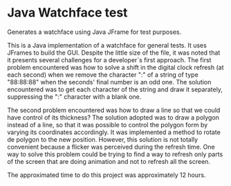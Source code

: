 # Java Watchface test
Generates a watchface using Java JFrame for test purposes.

This is a Java implementation of a watchface for general tests. 
It uses JFrames to build the GUI. Despite the little size of the file, it was noted that it presents several challenges for a developer´s first approach.
The first problem encountered was how to solve a shift in the digital clock refresh (at each second) when we remove the character ":" of a string of type "88:88:88" when the seconds' final number is an odd one.
The solution encountered was to get each character of the string and draw it separately, suppressing the ":" character with a blank one.

The second problem encountered was how to draw a line so that we could have control of its thickness? 
The solution adopted was to draw a polygon instead of a line, so that it was possible to control the polygon form by varying its coordinates accordingly.
It was implemented a method to rotate de polygon to the new position. 
However, this solution is not totally convenient because a flicker was perceived 
 during the refresh time. One way to solve this problem could be trying to find a way to refresh only parts of the screen that are doing animation and not to refresh all the screen.

The approximated time to do this project was approximately 12 hours.


